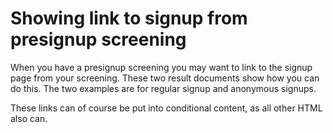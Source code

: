 # Showing link to signup from presignup screening

When you have a presignup screening you may want to link to the signup page
from your screening. These two result documents show how you can do this. The
two examples are for regular signup and anonymous signups.

These links can of course be put into conditional content, as all other HTML
also can.
